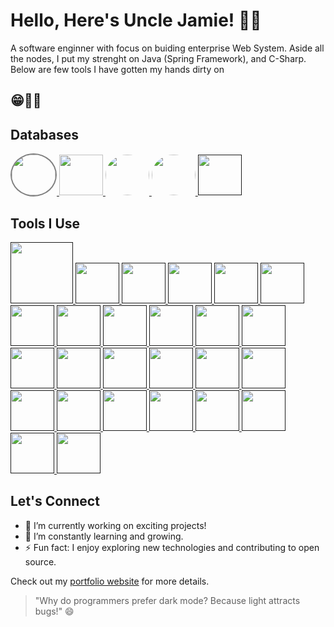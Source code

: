 # Hello, Here's Uncle Jamie! 👋🤗

A software enginner with focus on buiding enterprise Web System.
Aside all the nodes, I put my strenght on Java (Spring Framework), and C-Sharp.
Below are few tools I have gotten my hands dirty on
## 😁👨‍💻

## Databases

<a href="https://www.mongodb.com/">
    <img src="https://p7.hiclipart.com/preview/63/19/815/mongodb-database-nosql-postgresql-mongo.jpg" width="70" height="65" style="border: 2px solid  gray; border-radius: 50%;"/>
</a>
<a href="https://www.mysql.com/">
    <img src="https://dev.mysql.com/common/logos/mysql-logo.svg" width="70" height="65" style="border-radius: 50"/>
</a>
<a href="https://www.postgresql.org/">
    <img src="https://www.postgresql.org/media/img/about/press/elephant.png" width="70" height="65" style="border-radius: 50%"/>
</a>
<a href="https://redis.io/">
    <img src="https://redis.com/wp-content/themes/wpx/assets/images/logo-redis.svg?auto=webp&quality=85,75&width=120" width="70" height="65" style="border-radius: 50%"/>
</a>
<a href="">
    <img src="" width="70" height="65" style="border-radius: 50"/>
</a>

## Tools I Use

<!-- [![Git](https://git-scm.com/images/logos/downloads/Git-Logo-2Color.png)](https://git-scm.com/) -->
<a href="" title="Git">
    <img src="https://git-scm.com/images/logos/downloads/Git-Logo-2Color.png" width="100" height="98" style="border-radius: 50"/>
</a>
<!-- [![Docker](https://www.docker.com/sites/default/files/d8/2019-07/vertical-logo-monochromatic.png)](https://www.docker.com/) -->
<a href="">
    <img src="" width="70" height="65" style="border-radius: 50"/>
</a>
<!-- [![VS Code](https://code.visualstudio.com/assets/favicon.ico)](https://code.visualstudio.com/) -->
<a href="">
    <img src="" width="70" height="65" style="border-radius: 50"/>
</a>
<!-- [![Node.js](https://nodejs.org/static/images/logo-light.svg)](https://nodejs.org/) -->
<a href="">
    <img src="" width="70" height="65" style="border-radius: 50"/>
</a>
<!-- [![React](https://upload.wikimedia.org/wikipedia/commons/thumb/a/a7/React-icon.svg/1280px-React-icon.svg.png)](https://reactjs.org/) -->
<a href="">
    <img src="" width="70" height="65" style="border-radius: 50"/>
</a>
<!-- [![Angular](https://angular.io/assets/images/logos/angular/angular.png)](https://angular.io/) -->
<a href="">
    <img src="" width="70" height="65" style="border-radius: 50"/>
</a>
<!-- [![Spring Boot](https://www.vectorlogo.zone/logos/springio/springio-icon.svg)](https://spring.io/projects/spring-boot) -->
<a href="">
    <img src="" width="70" height="65" style="border-radius: 50"/>
</a>
<!-- [![Express.js](https://expressjs.com/images/express-facebook-share.png)](https://expressjs.com/) -->
<a href="">
    <img src="" width="70" height="65" style="border-radius: 50"/>
</a>
<!-- [![Postman](https://www.postman.com/assets/logos/pm-logo-horiz.png)](https://www.postman.com/) -->
<a href="">
    <img src="" width="70" height="65" style="border-radius: 50"/>
</a>
<!-- [![GraphQL](https://graphql.org/img/logo.svg)](https://graphql.org/) -->
<a href="">
    <img src="" width="70" height="65" style="border-radius: 50"/>
</a>
<!-- [![Jenkins](https://www.vectorlogo.zone/logos/jenkins/jenkins-icon.svg)](https://www.jenkins.io/) -->
<a href="">
    <img src="" width="70" height="65" style="border-radius: 50"/>
</a>
<!-- [![Kubernetes](https://kubernetes.io/images/kubernetes-horizontal-color.png)](https://kubernetes.io/) -->
<a href="">
    <img src="" width="70" height="65" style="border-radius: 50"/>
</a>
<!-- [![AWS](https://d1.awsstatic.com/logos/aws-logo-lockups/poweredbyaws/PB_AWS_logo_RGB_REV.61d6d5d21582a4427ce8c59e31c10c4bd7e00d68.png)](https://aws.amazon.com/) -->
<a href="">
    <img src="" width="70" height="65" style="border-radius: 50"/>
</a>
<!-- [![Heroku](https://brand.heroku.com/static/media/heroku-logotype-horizontal.81c49462.svg)](https://www.heroku.com/) -->
<a href="">
    <img src="" width="70" height="65" style="border-radius: 50"/>
</a>
<!-- [![Elasticsearch](https://www.vectorlogo.zone/logos/elastic/elastic-icon.svg)](https://www.elastic.co/) -->
<a href="">
    <img src="" width="70" height="65" style="border-radius: 50"/>
</a>
<!-- [![Firebase](https://firebase.google.com/downloads/brand-guidelines/PNG/logo-standard.png)](https://firebase.google.com/) -->
<a href="">
    <img src="" width="70" height="65" style="border-radius: 50"/>
</a>
<!-- [![Netlify](https://www.netlify.com/img/press/logos/logomark.png)](https://www.netlify.com/) -->
<a href="">
    <img src="" width="70" height="65" style="border-radius: 50"/>
</a>
<!-- [![Figma](https://www.figma.com/images/favicon/favicon-32.png)](https://www.figma.com/) -->
<a href="">
    <img src="" width="70" height="65" style="border-radius: 50"/>
</a>
<!-- [![Adobe XD](https://www.adobe.com/content/dam/cc/icons/xd.svg)](https://www.adobe.com/products/xd.html) -->
<a href="">
    <img src="" width="70" height="65" style="border-radius: 50"/>
</a>
<!-- [![Canva](https://www.canva.com/favicon.ico)](https://www.canva.com/) -->
<a href="">
    <img src="" width="70" height="65" style="border-radius: 50"/>
</a>
<!-- [![InVision](https://www.invisionapp.com/assets/img/brand/logo-invision.svg)](https://www.invisionapp.com/) -->
<a href="">
    <img src="" width="70" height="65" style="border-radius: 50"/>
</a>
<!-- [![GIMP](https://www.gimp.org/images/favicon.ico)](https://www.gimp.org/) -->
<a href="">
    <img src="" width="70" height="65" style="border-radius: 50"/>
</a>
<!-- [![Blender](https://www.blender.org/img/icons/blender-favicon-32x32.png)](https://www.blender.org/) -->
<a href="">
    <img src="" width="70" height="65" style="border-radius: 50"/>
</a>
<!-- [![Premiere Pro](https://www.adobe.com/content/dam/cc/icons/premiere-2020.svg)](https://www.adobe.com/products/premiere.html) -->
<a href="">
    <img src="" width="70" height="65" style="border-radius: 50"/>
</a>
<!-- [![Wireshark](https://www.wireshark.org/assets/images/wireshark-logo-small.png)](https://www.wireshark.org/) -->
<a href="">
    <img src="" width="70" height="65" style="border-radius: 50"/>
</a>
<!-- [![Metasploit](https://www.metasploitunleashed.com/favicon.ico)](https://www.metasploitunleashed.com/) -->
<a href="">
    <img src="" width="70" height="65" style="border-radius: 50"/>
</a>


## Let's Connect

- 🔭 I’m currently working on exciting projects!
- 🌱 I’m constantly learning and growing.
- ⚡ Fun fact: I enjoy exploring new technologies and contributing to open source.

Check out my [portfolio website](https://www.yourportfolio.com) for more details.

> "Why do programmers prefer dark mode? Because light attracts bugs!" 😄

<!-- Add more content as needed -->
